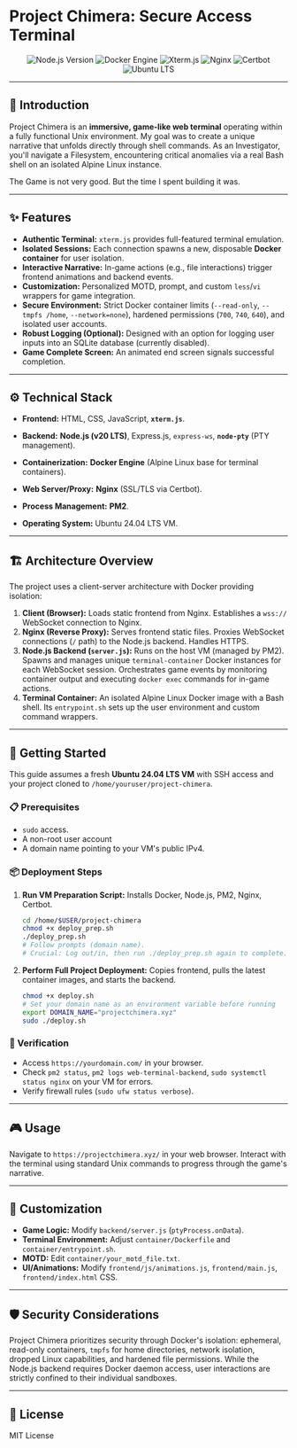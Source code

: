 # Project Chimera: Secure Access Terminal

<p align="center">
  <img src="https://img.shields.io/badge/Node.js-20.x%20LTS-green?style=for-the-badge&logo=nodedotjs" alt="Node.js Version">
  <img src="https://img.shields.io/badge/Docker-Engine-blue?style=for-the-badge&logo=docker" alt="Docker Engine">
  <img src="https://img.shields.io/badge/Xterm.js-5.x-lightgrey?style=for-the-badge&logo=xterm" alt="Xterm.js">
  <img src="https://img.shields.io/badge/Nginx-Webserver-green?style=for-the-badge&logo=nginx" alt="Nginx">
  <img src="https://img.shields.io/badge/Certbot-HTTPS-brightgreen?style=for-the-badge&logo=letsencrypt" alt="Certbot">
  <img src="https://img.shields.io/badge/Ubuntu-24.04%20LTS-orange?style=for-the-badge&logo=ubuntu" alt="Ubuntu LTS">
</p>

---

## 🚀 Introduction

Project Chimera is an **immersive, game-like web terminal** operating within a fully functional Unix environment. My goal was to create a unique narrative that unfolds directly through shell commands. As an Investigator, you'll navigate a Filesystem, encountering critical anomalies via a real Bash shell on an isolated Alpine Linux instance.

The Game is not very good. But the time I spent building it was. 

---

## ✨ Features

* **Authentic Terminal:** `xterm.js` provides full-featured terminal emulation.
* **Isolated Sessions:** Each connection spawns a new, disposable **Docker container** for user isolation.
* **Interactive Narrative:** In-game actions (e.g., file interactions) trigger frontend animations and backend events.
* **Customization:** Personalized MOTD, prompt, and custom `less`/`vi` wrappers for game integration.
* **Secure Environment:** Strict Docker container limits (`--read-only`, `--tmpfs /home`, `--network=none`), hardened permissions (`700`, `740`, `640`), and isolated user accounts.
* **Robust Logging (Optional):** Designed with an option for logging user inputs into an SQLite database (currently disabled).
* **Game Complete Screen:** An animated end screen signals successful completion.

---

## ⚙️ Technical Stack

* **Frontend:** HTML, CSS, JavaScript, **`xterm.js`**.
* **Backend:** **Node.js (v20 LTS)**, Express.js, `express-ws`, **`node-pty`** (PTY management).
* **Containerization:** **Docker Engine** (Alpine Linux base for terminal containers).

* **Web Server/Proxy:** **Nginx** (SSL/TLS via Certbot).
* **Process Management:** **PM2**.
* **Operating System:** Ubuntu 24.04 LTS VM.

---

## 🏗️ Architecture Overview

The project uses a client-server architecture with Docker providing isolation:

1.  **Client (Browser):** Loads static frontend from Nginx. Establishes a `wss://` WebSocket connection to Nginx.
2.  **Nginx (Reverse Proxy):** Serves frontend static files. Proxies WebSocket connections (`/` path) to the Node.js backend. Handles HTTPS.
3.  **Node.js Backend (`server.js`):** Runs on the host VM (managed by PM2). Spawns and manages unique `terminal-container` Docker instances for each WebSocket session. Orchestrates game events by monitoring container output and executing `docker exec` commands for in-game actions.
4.  **Terminal Container:** An isolated Alpine Linux Docker image with a Bash shell. Its `entrypoint.sh` sets up the user environment and custom command wrappers.

---

## 🚀 Getting Started

This guide assumes a fresh **Ubuntu 24.04 LTS VM** with SSH access and your project cloned to `/home/youruser/project-chimera`.

### 📋 Prerequisites

* `sudo` access.
* A non-root user account
* A domain name pointing to your VM's public IPv4.

### 📦 Deployment Steps

1.  **Run VM Preparation Script:** Installs Docker, Node.js, PM2, Nginx, Certbot.

    ```bash
    cd /home/$USER/project-chimera
    chmod +x deploy_prep.sh
    ./deploy_prep.sh
    # Follow prompts (domain name).
    # Crucial: Log out/in, then run ./deploy_prep.sh again to complete.
    ```

2.  **Perform Full Project Deployment:** Copies frontend, pulls the latest container images, and starts the backend.

    ```bash
    chmod +x deploy.sh
    # Set your domain name as an environment variable before running
    export DOMAIN_NAME="projectchimera.xyz" 
    sudo ./deploy.sh
    ```

### 🧪 Verification

* Access `https://yourdomain.com/` in your browser.
* Check `pm2 status`, `pm2 logs web-terminal-backend`, `sudo systemctl status nginx` on your VM for errors.
* Verify firewall rules (`sudo ufw status verbose`).

---

## 🎮 Usage

Navigate to `https://projectchimera.xyz/` in your web browser. Interact with the terminal using standard Unix commands to progress through the game's narrative.

---

## 🔧 Customization

* **Game Logic:** Modify `backend/server.js` (`ptyProcess.onData`).
* **Terminal Environment:** Adjust `container/Dockerfile` and `container/entrypoint.sh`.
* **MOTD:** Edit `container/your_motd_file.txt`.
* **UI/Animations:** Modify `frontend/js/animations.js`, `frontend/main.js`, `frontend/index.html` CSS.

---

## 🛡️ Security Considerations

Project Chimera prioritizes security through Docker's isolation: ephemeral, read-only containers, `tmpfs` for home directories, network isolation, dropped Linux capabilities, and hardened file permissions. While the Node.js backend requires Docker daemon access, user interactions are strictly confined to their individual sandboxes.

---

## 📄 License

MIT License
